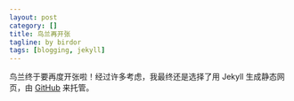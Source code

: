 ```yaml
---
layout: post
category: []
title: 鸟兰再开张
tagline: by birdor
tags: [blogging, jekyll]
---	
```


鸟兰终于要再度开张啦！经过许多考虑，我最终还是选择了用 Jekyll 生成静态网页，由 [GitHub](http://github.com) 来托管。